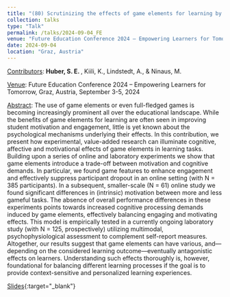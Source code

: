 ```yaml
---
title: "(80) Scrutinizing the effects of game elements for learning by experimental research in and out the lab"
collection: talks
type: "Talk"
permalink: /talks/2024-09-04_FE
venue: "Future Education Conference 2024 – Empowering Learners for Tomorrow"
date: 2024-09-04
location: "Graz, Austria"
---
```


<u>Contributors</u>: <b>Huber, S. E. </b>, Kiili, K., Lindstedt, A., & Ninaus, M.

<u>Venue</u>: Future Education Conference 2024 – Empowering Learners for Tomorrow, Graz, Austria, September 3-5, 2024

<u>Abstract</u>: The use of game elements or even full-fledged games is becoming increasingly prominent all over the educational landscape. While the benefits of game elements for learning are often seen in improving student motivation and engagement, little is yet known about the psychological mechanisms underlying their effects. In this contribution, we present how experimental, value-added research can illuminate cognitive, affective and motivational effects of game elements in learning tasks. Building upon a series of online and laboratory experiments we show that game elements introduce a trade-off between motivation and cognitive demands. In particular, we found game features to enhance engagement and effectively suppress participant dropout in an online setting (with N = 385 participants). In a subsequent, smaller-scale (N = 61) online study we found significant differences in (intrinsic) motivation between more and less gameful tasks. The absence of overall performance differences in these experiments points towards increased cognitive processing demands induced by game elements, effectively balancing engaging and motivating effects. This model is empirically tested in a currently ongoing laboratory study (with N = 125, prospectively) utilizing multimodal, psychophysiological assessment to complement self-report measures. Altogether, our results suggest that game elements can have various, and—depending on the considered learning outcome—eventually antagonistic effects on learners. Understanding such effects thoroughly is, however, foundational for balancing different learning processes if the goal is to provide context-sensitive and personalized learning experiences.

[Slides](http://stefaneha.github.io/files/2024-09-04_FE.pdf){:target="_blank"}